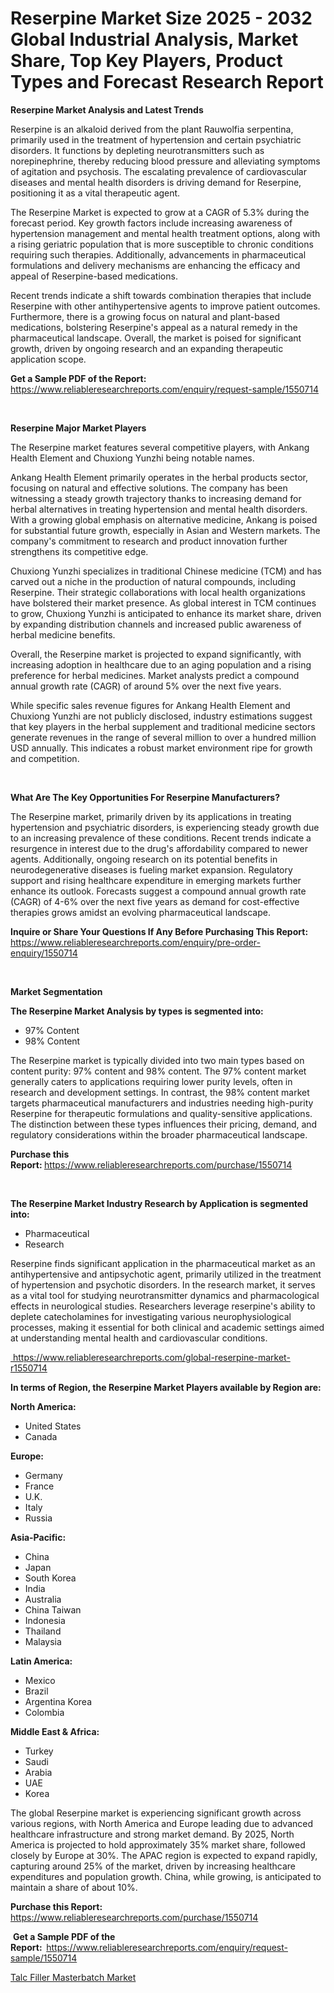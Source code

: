 <p><h1>Reserpine Market Size 2025 - 2032 Global Industrial Analysis, Market Share, Top Key Players, Product Types and Forecast Research Report</h1></p><p><strong>Reserpine Market Analysis and Latest Trends</strong></p>
<p><p>Reserpine is an alkaloid derived from the plant Rauwolfia serpentina, primarily used in the treatment of hypertension and certain psychiatric disorders. It functions by depleting neurotransmitters such as norepinephrine, thereby reducing blood pressure and alleviating symptoms of agitation and psychosis. The escalating prevalence of cardiovascular diseases and mental health disorders is driving demand for Reserpine, positioning it as a vital therapeutic agent.</p><p>The Reserpine Market is expected to grow at a CAGR of 5.3% during the forecast period. Key growth factors include increasing awareness of hypertension management and mental health treatment options, along with a rising geriatric population that is more susceptible to chronic conditions requiring such therapies. Additionally, advancements in pharmaceutical formulations and delivery mechanisms are enhancing the efficacy and appeal of Reserpine-based medications.</p><p>Recent trends indicate a shift towards combination therapies that include Reserpine with other antihypertensive agents to improve patient outcomes. Furthermore, there is a growing focus on natural and plant-based medications, bolstering Reserpine's appeal as a natural remedy in the pharmaceutical landscape. Overall, the market is poised for significant growth, driven by ongoing research and an expanding therapeutic application scope.</p></p>
<p><strong>Get a Sample PDF of the Report:&nbsp;</strong> <a href="https://www.reliableresearchreports.com/enquiry/request-sample/1550714?utm_campaign=3027&utm_medium=2&utm_source=Github&utm_content=ia&utm_term=31032025&utm_id=reserpine">https://www.reliableresearchreports.com/enquiry/request-sample/1550714</a></p>
<p>&nbsp;</p>
<p><strong>Reserpine Major Market Players</strong></p>
<p><p>The Reserpine market features several competitive players, with Ankang Health Element and Chuxiong Yunzhi being notable names. </p><p>Ankang Health Element primarily operates in the herbal products sector, focusing on natural and effective solutions. The company has been witnessing a steady growth trajectory thanks to increasing demand for herbal alternatives in treating hypertension and mental health disorders. With a growing global emphasis on alternative medicine, Ankang is poised for substantial future growth, especially in Asian and Western markets. The company's commitment to research and product innovation further strengthens its competitive edge.</p><p>Chuxiong Yunzhi specializes in traditional Chinese medicine (TCM) and has carved out a niche in the production of natural compounds, including Reserpine. Their strategic collaborations with local health organizations have bolstered their market presence. As global interest in TCM continues to grow, Chuxiong Yunzhi is anticipated to enhance its market share, driven by expanding distribution channels and increased public awareness of herbal medicine benefits. </p><p>Overall, the Reserpine market is projected to expand significantly, with increasing adoption in healthcare due to an aging population and a rising preference for herbal medicines. Market analysts predict a compound annual growth rate (CAGR) of around 5% over the next five years. </p><p>While specific sales revenue figures for Ankang Health Element and Chuxiong Yunzhi are not publicly disclosed, industry estimations suggest that key players in the herbal supplement and traditional medicine sectors generate revenues in the range of several million to over a hundred million USD annually. This indicates a robust market environment ripe for growth and competition.</p></p>
<p>&nbsp;</p>
<p><strong>What Are The Key Opportunities For Reserpine Manufacturers?</strong></p>
<p><p>The Reserpine market, primarily driven by its applications in treating hypertension and psychiatric disorders, is experiencing steady growth due to an increasing prevalence of these conditions. Recent trends indicate a resurgence in interest due to the drug's affordability compared to newer agents. Additionally, ongoing research on its potential benefits in neurodegenerative diseases is fueling market expansion. Regulatory support and rising healthcare expenditure in emerging markets further enhance its outlook. Forecasts suggest a compound annual growth rate (CAGR) of 4-6% over the next five years as demand for cost-effective therapies grows amidst an evolving pharmaceutical landscape.</p></p>
<p><strong>Inquire or Share Your Questions If Any Before Purchasing This Report:</strong> <a href="https://www.reliableresearchreports.com/enquiry/pre-order-enquiry/1550714?utm_campaign=3027&utm_medium=2&utm_source=Github&utm_content=ia&utm_term=31032025&utm_id=reserpine">https://www.reliableresearchreports.com/enquiry/pre-order-enquiry/1550714</a></p>
<p>&nbsp;</p>
<p><strong>Market Segmentation</strong></p>
<p><strong>The Reserpine Market Analysis by types is segmented into:</strong></p>
<p><ul><li>97% Content</li><li>98% Content</li></ul></p>
<p><p>The Reserpine market is typically divided into two main types based on content purity: 97% content and 98% content. The 97% content market generally caters to applications requiring lower purity levels, often in research and development settings. In contrast, the 98% content market targets pharmaceutical manufacturers and industries needing high-purity Reserpine for therapeutic formulations and quality-sensitive applications. The distinction between these types influences their pricing, demand, and regulatory considerations within the broader pharmaceutical landscape.</p></p>
<p><strong>Purchase this Report:&nbsp;</strong><a href="https://www.reliableresearchreports.com/purchase/1550714?utm_campaign=3027&utm_medium=2&utm_source=Github&utm_content=ia&utm_term=31032025&utm_id=reserpine">https://www.reliableresearchreports.com/purchase/1550714</a></p>
<p>&nbsp;</p>
<p><strong>The Reserpine Market Industry Research by Application is segmented into:</strong></p>
<p><ul><li>Pharmaceutical</li><li>Research</li></ul></p>
<p><p>Reserpine finds significant application in the pharmaceutical market as an antihypertensive and antipsychotic agent, primarily utilized in the treatment of hypertension and psychotic disorders. In the research market, it serves as a vital tool for studying neurotransmitter dynamics and pharmacological effects in neurological studies. Researchers leverage reserpine's ability to deplete catecholamines for investigating various neurophysiological processes, making it essential for both clinical and academic settings aimed at understanding mental health and cardiovascular conditions.</p></p>
<p><a href="https://www.reliableresearchreports.com/global-reserpine-market-r1550714?utm_campaign=3027&utm_medium=2&utm_source=Github&utm_content=ia&utm_term=31032025&utm_id=reserpine">&nbsp;https://www.reliableresearchreports.com/global-reserpine-market-r1550714</a></p>
<p><strong>In terms of Region, the Reserpine Market Players available by Region are:</strong></p>
<p>
    <p> <strong> North America: </strong>
        <ul>
            <li>United States</li>
            <li>Canada</li>
        </ul>
        </p> 
    <p> <strong> Europe: </strong>
        <ul>
            <li>Germany</li>
            <li>France</li>
            <li>U.K.</li>
            <li>Italy</li>
            <li>Russia</li>
        </ul>
        </p> 
    <p> <strong> Asia-Pacific: </strong>
        <ul>
            <li>China</li>
            <li>Japan</li>
            <li>South Korea</li>
            <li>India</li>
            <li>Australia</li>
            <li>China Taiwan</li>
            <li>Indonesia</li>
            <li>Thailand</li>
            <li>Malaysia</li>
        </ul>
        </p> 
    <p> <strong> Latin America: </strong>
        <ul>
            <li>Mexico</li>
            <li>Brazil</li>
            <li>Argentina Korea</li>
            <li>Colombia</li>
        </ul>
        </p> 
    <p> <strong> Middle East & Africa: </strong>
        <ul>
            <li>Turkey</li>
            <li>Saudi</li>
            <li>Arabia</li>
            <li>UAE</li>
            <li>Korea</li>
        </ul>
    </p>
    </p>
<p><p>The global Reserpine market is experiencing significant growth across various regions, with North America and Europe leading due to advanced healthcare infrastructure and strong market demand. By 2025, North America is projected to hold approximately 35% market share, followed closely by Europe at 30%. The APAC region is expected to expand rapidly, capturing around 25% of the market, driven by increasing healthcare expenditures and population growth. China, while growing, is anticipated to maintain a share of about 10%.</p></p>
<p><strong>Purchase this Report: </strong><a href="https://www.reliableresearchreports.com/purchase/1550714?utm_campaign=3027&utm_medium=2&utm_source=Github&utm_content=ia&utm_term=31032025&utm_id=reserpine">https://www.reliableresearchreports.com/purchase/1550714</a></p>
<p>&nbsp;<strong>Get a Sample PDF of the Report:&nbsp;&nbsp;</strong><a href="https://www.reliableresearchreports.com/enquiry/request-sample/1550714?utm_campaign=3027&utm_medium=2&utm_source=Github&utm_content=ia&utm_term=31032025&utm_id=reserpine">https://www.reliableresearchreports.com/enquiry/request-sample/1550714</a></p>
<p><strong></strong></p>
<p><p><a href="https://github.com/nibbsmantji/Market-Research-Report-List-1/blob/main/talc-filler-masterbatch-market.md?utm_campaign=3027&utm_medium=2&utm_source=Github&utm_content=ia&utm_term=31032025&utm_id=reserpine">Talc Filler Masterbatch Market</a></p></p>
